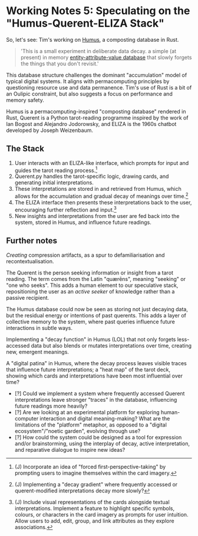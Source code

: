 # Working Notes 5: Speculating on the "Humus-Querent-ELIZA Stack"

So, let's see: Tim's working on [Humus](https://github.com/timcowlishaw/humus), a composting database in Rust.

> 'This is a small experiment in deliberate data decay. a simple (at present) in memory [entity-attribute-value database](documentation\working_notes\02_eav-data-model.md) that slowly forgets the things that you don't revisit.'

This database structure challenges the dominant "accumulation" model of typical digital systems. It aligns with permacomputing principles by questioning resource use and data permanence. Tim's use of Rust is a bit of an Oulipic constraint, but also suggests a focus on performance and memory safety.

Humus is a permacomputing-inspired "composting database" rendered in Rust, Querent is a Python tarot-reading programme inspired by the work of Ian Bogost and Alejandro Jodorowsky, and ELIZA is the 1960s chatbot developed by Joseph Weizenbaum.

## The Stack

1. User interacts with an ELIZA-like interface, which prompts for input and guides the tarot reading process.[^1]
2. Querent.py handles the tarot-specific logic, drawing cards, and generating initial interpretations.
3. These interpretations are stored in and retrieved from Humus, which allows for the accumulation and gradual decay of meanings over time.[^2]
4. The ELIZA interface then presents these interpretations back to the user, encouraging further reflection and input.[^3]
5. New insights and interpretations from the user are fed back into the system, stored in Humus, and influence future readings.

## Further notes

_Creating_ compression artifacts, as a spur to defamiliarisation and recontextualisation.

The Querent is the person seeking information or insight from a tarot reading. The term comes from the Latin "quærēns", meaning "seeking" or "one who seeks". This adds a human element to our speculative stack, repositioning the user as an _active seeker_ of knowledge rather than a passive recipient. 

The Humus database could now be seen as storing not just decaying data, but the residual energy or intentions of past querents. This adds a layer of collective memory to the system, where past queries influence future interactions in subtle ways.

Implementing a "decay function" in Humus (LOL) that not only forgets less-accessed data but also blends or mutates interpretations over time, creating new, emergent meanings.

A "digital patina" in Humus, where the decay process leaves visible traces that influence future interpretations; a "heat map" of the tarot deck, showing which cards and interpretations have been most influential over time?

- [?] Could we implement a system where frequently accessed Querent interpretations leave stronger "traces" in the database, influencing future readings more heavily?
- [?] Are we looking at an experimental platform for exploring human-computer interaction and digital meaning-making? What are the limitations of the "platform" metaphor, as opposed to a "digital ecosystem"/"noetic garden", evolving through use?
- [?] How could the system could be designed as a tool for expression and/or brainstorming, using the interplay of decay, active interpretation, and reparative dialogue to inspire new ideas?

[^1]: (J) Incorporate an idea of "forced first-perspective-taking" by prompting users to imagine themselves within the card imagery.
[^2]: (J) Implementing a "decay gradient" where frequently accessed or querent-modified interpretations decay more slowly?
[^3]: (J) Include visual representations of the cards alongside textual interpretations. Implement a feature to highlight specific symbols, colours, or characters in the card imagery as prompts for user intuition. Allow users to add, edit, group, and link attributes as they explore associations.